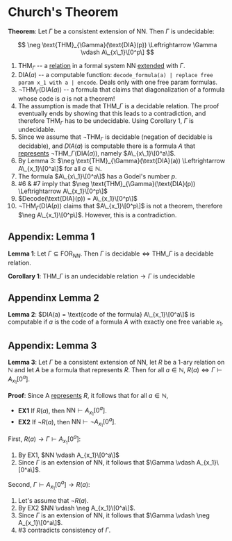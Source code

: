 # Church's Theorem

**Theorem**: Let $\Gamma$ be a consistent extension of NN. Then $\Gamma$ is undecidable:

$$
\neg \text{THM}_{\Gamma}(\text{DIA}(p)) \Leftrightarrow \Gamma \vdash A\_{x\_1}\[0^p\]
$$

1. $\text{THM}_{\Gamma}$ -- a [relation](https://github.com/marti-1/notebooks/blob/master/math/on-functions-and-relations.md) in a formal system NN [extended](https://github.com/marti-1/notebooks/blob/master/math/on-extension.md#formal-arithmetic) with $\Gamma$.
2. $\text{DIA}(a)$ -- a computable function: `decode_formula(a) | replace free param x_1 with a | encode`. Deals only with one free param formulas.
3. $\neg \text{THM}_{\Gamma}(\text{DIA}(a))$ -- a formula that claims that diagonalization of a formula whose code is $a$ is not a theorem!
4. The assumption is made that $\text{THM}\_{\Gamma}$ is a decidable relation. The proof eventually ends by showing that this leads to a contradiction, and therefore $\text{THM}_{\Gamma}$ has to be undecidable. Using Corollary 1, $\Gamma~\text{is undecidable}$.
5. Since we assume that $\neg \text{THM}_{\Gamma}$ is decidable (negation of decidable is decidable), and $DIA(a)$ is computable there is a formula $A$ that [represents](https://github.com/marti-1/notebooks/blob/master/math/on-representing.md) $\neg \text{THM}\_{\Gamma}(\text{DIA}(a))$, namely $A\_{x\_1}\[0^a\]$.
6. By Lemma 3: $\neg \text{THM}_{\Gamma}(\text{DIA}(a)) \Leftrightarrow A\_{x_1}\[0^a\]$ for all $a\in \mathbb{N}$.
7. The formula $A\_{x\_1}\[0^a\]$ has a Godel's number $p$.
8. #6 & #7 imply that $\neg \text{THM}_{\Gamma}(\text{DIA}(p)) \Leftrightarrow A\_{x_1}\[0^p\]$
9. $Decode(\text{DIA}(p)) = A\_{x_1}\[0^p\]$
10. $\neg \text{THM}_{\Gamma}(\text{DIA}(p))$ claims that $A\_{x_1}\[0^p\]$ is not a theorem, therefore $\neg A\_{x_1}\[0^p\]$. However, this is a contradiction.

## Appendix: Lemma 1

**Lemma 1**: Let $\Gamma \subseteq \text{FOR}_{NN}$. Then $\Gamma ~\text{is decidable} \Leftrightarrow \text{THM}\_{\Gamma}$ is a decidable relation. 

**Corollary 1**: $\text{THM}\_{\Gamma}~\text{is an undecidable relation} \rightarrow \Gamma ~\text{is undecidable}$

## Appendinx Lemma 2

**Lemma 2**: $DIA(a) = \text{code of the formula} A\_{x_1}\[0^a\]$ is computable if $a$ is the code of a formula $A$ with exactly one free variable $x_1$.

## Appendix: Lemma 3

**Lemma 3**: Let $\Gamma$ be a consistent extension of NN, let $R$ be a 1-ary relation on $\mathbb{N}$ and let $A$ be a formula that represents $R$. Then for all $a\in \mathbb{N}$, $R(a) \Leftrightarrow \Gamma \vdash A_{x_1}[0^a]$.

**Proof**: Since A [represents](https://github.com/marti-1/notebooks/blob/master/math/on-representing.md) $R$, it follows that for all $a \in \mathbb{N}$,

* **EX1** If $R(a)$, then $\text{NN} \vdash A_{x_1}[0^a]$.
* **EX2** If $\neg R(a)$, then $\text{NN} \vdash \neg A_{x_1}[0^a]$.

First, $R(a) \rightarrow \Gamma \vdash A_{x_1}[0^a]$:

1. By EX1, $NN \vdash A_{x_1}\[0^a\]$
2. Since $\Gamma$ is an extension of NN, it follows that $\Gamma \vdash A_{x_1}\[0^a\]$.

Second, $\Gamma \vdash A_{x_1}[0^a] \rightarrow R(a)$:
1. Let's assume that $\neg R(a)$.
2. By EX2 $NN \vdash \neg A_{x_1}\[0^a\]$.
3. Since $\Gamma$ is an extension of NN, it follows that $\Gamma \vdash \neg A_{x_1}\[0^a\]$.
4. #3 contradicts consistency of $\Gamma$.
